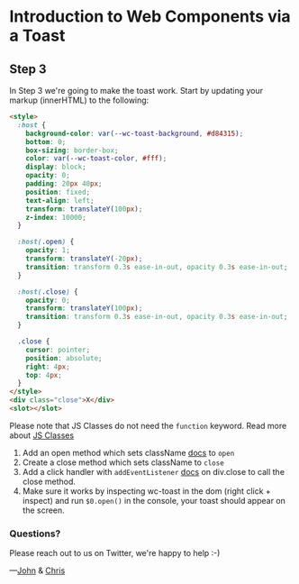 # Introduction to Web Components via a Toast

## Step 3

In Step 3 we're going to make the toast work. Start by updating your
markup (innerHTML) to the following:

```html
<style>
  :host {
    background-color: var(--wc-toast-background, #d84315);
    bottom: 0;
    box-sizing: border-box;
    color: var(--wc-toast-color, #fff);
    display: block;
    opacity: 0;
    padding: 20px 40px;
    position: fixed;
    text-align: left;
    transform: translateY(100px);
    z-index: 10000;
  }

  :host(.open) {
    opacity: 1;
    transform: translateY(-20px);
    transition: transform 0.3s ease-in-out, opacity 0.3s ease-in-out;
  }

  :host(.close) {
    opacity: 0;
    transform: translateY(100px);
    transition: transform 0.3s ease-in-out, opacity 0.3s ease-in-out;
  }

  .close {
    cursor: pointer;
    position: absolute;
    right: 4px;
    top: 4px;
  }
</style>
<div class="close">X</div>
<slot></slot>
```

Please note that JS Classes do not need the `function` keyword.
Read more about [JS Classes](https://developer.mozilla.org/en-US/docs/Web/JavaScript/Reference/Classes)

1. Add an open method which sets className [docs](https://developer.mozilla.org/en-US/docs/Web/API/Element/classList) to `open`
2. Create a close method which sets className to `close`
3. Add a click handler with `addEventListener` [docs](https://developer.mozilla.org/en-US/docs/Web/API/EventTarget/addEventListener) on div.close to call the close method.
4. Make sure it works by inspecting wc-toast in the dom (right click + inspect) and run `$0.open()` in the console, your toast should appear on the screen.

### Questions?

Please reach out to us on Twitter, we're happy to help :-)

—[John](https://twitter.com/JohnRiv) & [Chris](https://twitter.com/chiefcll)

